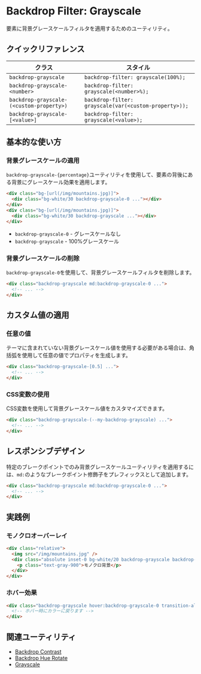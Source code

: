 # Backdrop Filter: Grayscale

要素に背景グレースケールフィルタを適用するためのユーティリティ。

## クイックリファレンス

| クラス | スタイル |
|--------|---------|
| `backdrop-grayscale` | `backdrop-filter: grayscale(100%);` |
| `backdrop-grayscale-<number>` | `backdrop-filter: grayscale(<number>%);` |
| `backdrop-grayscale-(<custom-property>)` | `backdrop-filter: grayscale(var(<custom-property>));` |
| `backdrop-grayscale-[<value>]` | `backdrop-filter: grayscale(<value>);` |

## 基本的な使い方

### 背景グレースケールの適用

`backdrop-grayscale-{percentage}`ユーティリティを使用して、要素の背後にある背景にグレースケール効果を適用します。

```html
<div class="bg-[url(/img/mountains.jpg)]">
  <div class="bg-white/30 backdrop-grayscale-0 ..."></div>
</div>
<div class="bg-[url(/img/mountains.jpg)]">
  <div class="bg-white/30 backdrop-grayscale ..."></div>
</div>
```

- `backdrop-grayscale-0` - グレースケールなし
- `backdrop-grayscale` - 100%グレースケール

### 背景グレースケールの削除

`backdrop-grayscale-0`を使用して、背景グレースケールフィルタを削除します。

```html
<div class="backdrop-grayscale md:backdrop-grayscale-0 ...">
  <!-- ... -->
</div>
```

## カスタム値の適用

### 任意の値

テーマに含まれていない背景グレースケール値を使用する必要がある場合は、角括弧を使用して任意の値でプロパティを生成します。

```html
<div class="backdrop-grayscale-[0.5] ...">
  <!-- ... -->
</div>
```

### CSS変数の使用

CSS変数を使用して背景グレースケール値をカスタマイズできます。

```html
<div class="backdrop-grayscale-(--my-backdrop-grayscale) ...">
  <!-- ... -->
</div>
```

## レスポンシブデザイン

特定のブレークポイントでのみ背景グレースケールユーティリティを適用するには、`md:`のようなブレークポイント修飾子をプレフィックスとして追加します。

```html
<div class="backdrop-grayscale md:backdrop-grayscale-0 ...">
  <!-- ... -->
</div>
```

## 実践例

### モノクロオーバーレイ

```html
<div class="relative">
  <img src="/img/mountains.jpg" />
  <div class="absolute inset-0 bg-white/20 backdrop-grayscale backdrop-blur-sm">
    <p class="text-gray-900">モノクロ背景</p>
  </div>
</div>
```

### ホバー効果

```html
<div class="backdrop-grayscale hover:backdrop-grayscale-0 transition-all ...">
  <!-- ホバー時にカラーに戻ります -->
</div>
```

## 関連ユーティリティ

- [Backdrop Contrast](/docs/backdrop-contrast)
- [Backdrop Hue Rotate](/docs/backdrop-hue-rotate)
- [Grayscale](/docs/grayscale)
